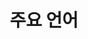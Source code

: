 ---
widget: featurette

headless: true

weight: 20

title: 주요 언어

feature:
    - icon: map
    - name: C

    - icon: map
    - name: C++

    - icon: map
    - name: C#

    - icon: map
    - name: Java

design:
  columns: '1'
---